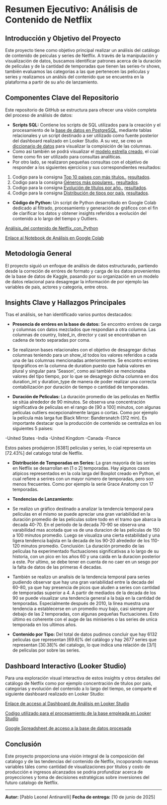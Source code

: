 # Resumen Ejecutivo: Análisis de Contenido de Netflix


## Introducción y Objetivo del Proyecto

Este proyecto tiene como objetivo principal realizar un análisis del catálogo de contenido de peiculas y series de Netflix. A través de la manipulación y visualización de datos, buscamos identificar patrones acerca de la duración de películas y de la cantidad de temporadas que tienen las series-tv shows, también evaluamos las categorias a las que pertenecen las peliculas y series y realizamos un análsis del contenido que se encuentra en la plataforma a partir de su año de lanzamiento.


## Componentes Clave del Repositorio

Este repositorio de GitHub se estructura para ofrecer una visión completa del proceso de análisis de datos:

* **Scripts SQL:** Contiene los scripts de SQL utilizados para la creación y el procesamiento de la [base de datos en PostgreSQL](codigo_estandarizado.sql), mediante tablas relacionales y un script destinado a ser utilizado como fuente posterior del dashboard realizado en Looker Studio. A su vez, se creo un [diccionario de datos](diccionario_de_datos.csv) para visualizar la compisición de las columnas.
* Como asi también se podrá visualizar el [modelo estrella creado](modelo_estrella_estandarizado.sql), el cúal tiene como fin ser utilizado para consultas analíticas.
* Por otro lado, se realizaron pequeñas consultas con el objetivo de responder a los siguientes ejercicios y sus correspondientes resultados:
 1) Codigo para la consigna [Top 10 países con más títulos.](Exercise_top_10_countries.sql), [resultados](Results_exercise_top_10_countries.csv).
 2) Codigo para la consigna [Géneros más populares.](Exercise_2_popular_categories.sql), [resultados](Results_exercise_2_popular_categories.csv).
 3) Codigo para la consigna [Evolución de títulos por año.](Exercise_3_titles_per_year.sql), [resultados](Results_exercise_3_titles_per_year.csv).
 4) Codigo para la consigna [Distribución de tipos por país](Exercise_4_type_per_country.sql), [resultados](Results_exercise_4_type_per_country.csv).
* **Código de Python:** Un script de Python desarrollado en Google Colab dedicado al filtrado, procesamiento y generación de gráficos con el fin de clarificar los datos y obtener insights referidos a evolución del contenido a lo largo del tiempo y Outliers.

[Análisis_del contenido de Netflix_con_Python](Análisis_de_catalogo_de_Netflix_con_Python.ipynb)

[Enlace al Notebook de Análisis en Google Colab](https://colab.research.google.com/drive/1GZ_hteDzXQfPQ6bIjg5XAKuivhGxQvjV?usp=sharing)

## Metodología General

El proyecto siguió un enfoque de análisis de datos estructurado, partiendo desde la correción de erróres de formato y carga de los datos provenientes de la base de datos de Kaggle, 
pasando por su organización en un modelo de datos relacional para desagregar la información de por ejemplo las variables de pais, actores y categoria, entre otros.


## Insights Clave y Hallazgos Principales

Tras el análisis, se han identificado varios puntos destacados:

* **Presencia de erróres en la base de datos:** Se encontro erróres de carga y columnas con datos mezclados que respondian a otra columna. Las columnas de country, listed_in, director	y cast se encontraban en cadena de texto separadas por coma.
* Se realizaron bases relacionales con el objetivo de desagregar dichas columnas teniendo para un show_id todos los valores referidos a cada una de las columnas mencionadas anteriormentre. Se encontro erróres tipográficos en la columna de duration puesto que habia valores en plural y singular para 'Season', como asi también se mencionaba valores del tipo tiempo, por lo que se desagrego dicha columna en dos duration_int y	duration_type de manera de poder realizar una correcta contabilización por duración de tiempo o cantidad de temporadas.

* **Duración de Películas:** La duración promedio de las películas en Netflix se sitúa alrededor de 90 minutos. Se observa una concentración significativa de películas en el rango de [90 a 100] minutos, con algunas películas outliers excepcionalmente largas o cortas. Como por ejemplo la película más larga fue Black Mirror: Bandersnatch (312 min). Es importante destacar que la producción de contenido se centraliza en los siguientes 5 paises:

-United States
-India
-United Kingdom
-Canada
-France

Estos países produjeron [6381] peliculas y series, lo cúal representa un [72.43%] del catalogo total de Netflix.

* **Distribución de Temporadas en Series:** La gran mayoría de las series en Netflix se desarrollan en [1 o 2] temporadas. Hay algunos casos atipicos representados en la cola larga del Boxplot creado en Python, el cual refiere  a serires con un mayor número de temporadas, pero son menos frecuentes. Como por ejemplo la serie Grace Anatomy con 17 temporadas.
  
* **Tendencias de Lanzamiento:**
* Se realizo un gráfico destinado a analizar la tendencia temporal para peliculas en el mismo se puede apreciar una gran variabilidad en la duración promedio de las películas sobre todo en el tramo que abarca la decada 40-70.
En el periodo de la decada 70-90 se observa una varabilidad mas acotada que va de una duracion de las peliculas de 150 a 100 minutos promedio. Luego se visualiza una cierta estabilidad y una ligera tendencia bajista en la decada de los 90-20 alrededor de los 110-120 minutos promedio.
Conclusión: La duración promedio de las películas ha experimentado fluctuaciones significativas a lo largo de su historia, con un pico en los años 60 y una caida en la duracion posterior a este. Por ultimo, se debe tener en cuenta de no caer en un sesgo por la falta de datos de las primeras 4 decadas.

* También se realizo un analisis de la tendencia temporal para series pudiendo observar que hay una gran variabilidad entre la decada del 60-80, ya que hay presencia de picos que aluden a series con cantidad de temporadas superior a 4. A partir de mediados de la decada de los 90 se puede visualizar una tendencia general a la baja en la cantidad de temporadas. Especialmente después de 2010, la línea muestra una tendencia a establecerse en un promedio muy bajo, casi siempre por debajo de las 2 temporadas, con algunas pequeñas fluctuaciones. Esto último es coherente con el auge de las miniseries o las series de unica temporada en los ultimos años.

* **Contenido por Tipo:** Del total de datos pudimos concluir que hay 6132 peliculas que representan [69.6]% del catálogo y hay 2677 series que representan [30.38]% del catalogo, lo que indica una relación de [3/1] de peliculas por sobre las series.


## Dashboard Interactivo (Looker Studio)

Para una exploración visual interactiva de estos insights y otros detalles del catálogo de Netflix como por ejemplo concentración de titulos por pais, categorias y evolución del contenido a lo largo del tiempo, se comparte el siguiente dashboard realizado en Looker Studio:

[Enlace de acceso al Dashboard de Análisis en Looker Studio](https://lookerstudio.google.com/reporting/0d580124-7616-462e-8409-c1bec239f7c7)

[Codigo utilizado para el procesamiento de la base empleada en Looker Studio](script_with_union_looker.sql)

[Google Spreadsheet de acceso a la base de datos procesada](https://docs.google.com/spreadsheets/d/1qAK0wzn3jGQAQHrqrE-GtwGWmcjQ6ADZi3jqIKL1MnE/edit?usp=sharing)

## Conclusión

Este proyecto proporciona una visión integral de la composición del catalogo y de las tendencias del contenido de Netflix, incoporando nuevas variables táles como cantidad de visualizaciones por titulos y costo de producción e ingresos alcanzados se podria profundizar acerca de proyecciones y toma de decisiones estratégicas sobre inversiones del futuro catalogo de Netflix.

---
**Autor:** [Pablo Leonel Antinarelli]
**Fecha de entrega:** [10 de junio de 2025]
